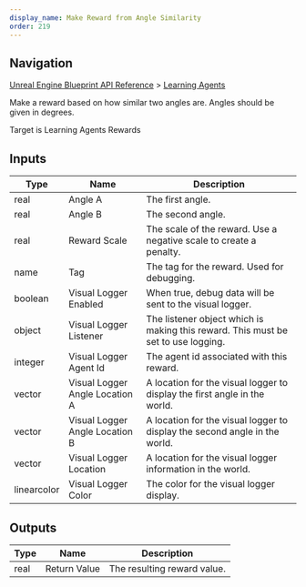 ```yaml
---
display_name: Make Reward from Angle Similarity
order: 219
---
```

## Navigation

[Unreal Engine Blueprint API Reference](https://dev.epicgames.com/documentation/en-us/unreal-engine/BlueprintAPI) > [Learning Agents](https://dev.epicgames.com/documentation/en-us/unreal-engine/BlueprintAPI/LearningAgents)

Make a reward based on how similar two angles are. Angles should be given in degrees.

Target is Learning Agents Rewards

## Inputs

| Type | Name | Description |
| --- | --- | --- |
| real | Angle A | The first angle. |
| real | Angle B | The second angle. |
| real | Reward Scale | The scale of the reward. Use a negative scale to create a penalty. |
| name | Tag | The tag for the reward. Used for debugging. |
| boolean | Visual Logger Enabled | When true, debug data will be sent to the visual logger. |
| object | Visual Logger Listener | The listener object which is making this reward. This must be set to use logging. |
| integer | Visual Logger Agent Id | The agent id associated with this reward. |
| vector | Visual Logger Angle Location A | A location for the visual logger to display the first angle in the world. |
| vector | Visual Logger Angle Location B | A location for the visual logger to display the second angle in the world. |
| vector | Visual Logger Location | A location for the visual logger information in the world. |
| linearcolor | Visual Logger Color | The color for the visual logger display. |

## Outputs

| Type | Name | Description |
| --- | --- | --- |
| real | Return Value | The resulting reward value. |
